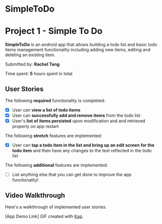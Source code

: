 # SimpleToDo

# Project 1 - **Simple To Do**

**SimpleToDo** is an android app that allows building a todo list and basic todo items management functionality including adding new items, editing and deleting an existing item.

Submitted by: **Rachel Tang**

Time spent: **5** hours spent in total

## User Stories

The following **required** functionality is completed:

* [x] User can **view a list of todo items**
* [x] User can **successfully add and remove items** from the todo list
* [x] User's **list of items persisted** upon modification and and retrieved properly on app restart

The following **stretch** features are implemented:

* [x] User can **tap a todo item in the list and bring up an edit screen for the todo item** and then have any changes to the text reflected in the todo list

The following **additional** features are implemented:

* [ ] List anything else that you can get done to improve the app functionality!

## Video Walkthrough

Here's a walkthrough of implemented user stories:

[App Demo Link]
GIF created with [Kap](http://www.getkap.co).
